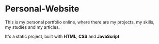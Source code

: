 # Personal-Website

This is my personal portfolio online, where there are my projects, my skills, my studies and my articles.

It's a static project, built with **HTML**, **CSS** and **JavaScript**.